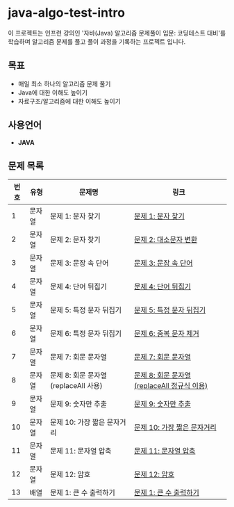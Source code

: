 # java-algo-test-intro
이 프로젝트는 인프런 강의인 '자바(Java) 알고리즘 문제풀이 입문: 코딩테스트 대비'를 학습하며 알고리즘 문제를 풀고 풀이 과정을 기록하는 프로젝트 입니다.

## 목표
- 매일 최소 하나의 알고리즘 문제 풀기
- Java에 대한 이해도 높이기
- 자료구조/알고리즘에 대한 이해도 높이기

## 사용언어
- **JAVA**

## 문제 목록

| 번호 | 유형  | 문제명                                         | 링크                                                                         |
|----|-----|---------------------------------------------|----------------------------------------------------------------------------|
| 1  | 문자열 | 문제 1: 문자 찾기                                 | [문제 1: 문자 찾기](./src/String/Day1_CharacterSearch_README.md)                 |
| 2  | 문자열 | 문제 2: 문자 찾기                                 | [문제 2: 대소문자 변환](./src/String/Day1_CaseChange_README.md)                    |
| 3  | 문자열 | 문제 3: 문장 속 단어                               | [문제 3: 문장 속 단어](./src/String/Day2_WordsInSentence_README.md)               |
| 4  | 문자열 | 문제 4: 단어 뒤집기                                | [문제 4: 단어 뒤집기](./src/String/Day3_WordReverser_README.md)                   |
| 5  | 문자열 | 문제 5: 특정 문자 뒤집기                             | [문제 5: 특정 문자 뒤집기](./src/String/Day4_TargetCharReverser_README.md)          |
| 6  | 문자열 | 문제 6: 특정 문자 뒤집기                             | [문제 6: 중복 문자 제거](./src/String/Day5_RemoveDupChar_README.md)                |
| 7  | 문자열 | 문제 7: 회문 문자열                                | [문제 7: 회문 문자열](./src/String/Day6_Palindrome_README.md)                     |
| 8  | 문자열 | 문제 8: 회문 문자열(replaceAll 사용)                 | [문제 8: 회문 문자열(replaceAll 정규식 이용)](./src/String/Day7_Palindrome2_README.md) |
| 9  | 문자열 | 문제 9: 숫자만 추출                                | [문제 9: 숫자만 추출](./src/String/Day8_ExtractNumbers_README.md)                 |
| 10 | 문자열 | 문제 10: 가장 짧은 문자거리                           | [문제 10: 가장 짧은 문자거리](./src/String/Day8_MinCharDistance_README.md)           |
| 11 | 문자열 | 문제 11: 문자열 압축                               | [문제 11: 문자열 압축](./src/String/Day9_StringCompress_README.md)                |
| 12 | 문자열 | 문제 12: 암호                                   | [문제 12: 암호](./src/String/Day9_Password_README.md)                          |
| 13 | 배열  | 문제 1: 큰 수 출력하기| [문제 1: 큰 수 출력하기](./src/Array/Day10_PrintBigNum_README.md)                  | 